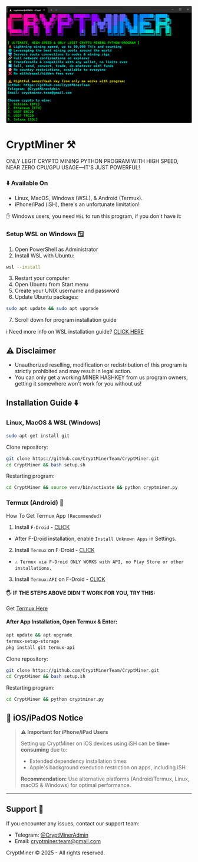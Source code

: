 ![Intro](img/intro.png)

# CryptMiner ⚒️

ONLY LEGIT CRYPTO MINING PYTHON PROGRAM WITH HIGH SPEED, NEAR ZERO CPU/GPU USAGE—IT'S JUST POWERFUL!

### ⬇️ Available On

- Linux, MacOS, Windows (WSL), & Android (Termux).
- iPhone/iPad (iSH), there's an unfortunate limitation!

✋ Windows users, you need `WSL` to run this program, if you don't have it:

### Setup WSL on Windows 🪟

1. Open PowerShell as Administrator
2. Install WSL with Ubuntu:
```bash
wsl --install
```
3. Restart your computer
4. Open Ubuntu from Start menu
5. Create your UNIX username and password
6. Update Ubuntu packages:
```bash
sudo apt update && sudo apt upgrade
```
7. Scroll down for program installation guide

ℹ️ Need more info on WSL installation guide? [CLICK HERE](https://learn.microsoft.com/en-us/windows/wsl/install)

## ⚠️ Disclaimer

- Unauthorized reselling, modification or redistribution of this program is strictly prohibited and may result in legal action.
- You can only get a working MINER HASHKEY from us program owners, getting it somewhere won't work for you without us!

## Installation Guide ⬇️

### Linux, MacOS & WSL (Windows)
```bash
sudo apt-get install git
```
Clone repository:
```bash
git clone https://github.com/CryptMinerTeam/CryptMiner.git
cd CryptMiner && bash setup.sh
```
Restarting program:
```bash
cd CryptMiner && source venv/bin/activate && python cryptminer.py
```

### Termux (Android) 📱
How To Get Termux App `(Recommended)`

1. Install `F-Droid` - [CLICK](https://f-droid.org/)
 - After F-Droid installation, enable `Install Unknown Apps` in Settings.

2. Install `Termux` on F-Droid - [CLICK](https://f-droid.org/packages/com.termux/)
- `⚠️ Termux via F-Droid ONLY WORKS with API, no Play Store or other installations.`

3. Install `Termux:API` on F-Droid - [CLICK](https://f-droid.org/packages/com.termux.api/)

#### 🖐️ IF THE STEPS ABOVE DIDN'T WORK FOR YOU, TRY THIS:

Get [Termux Here](https://github.com/termux/termux-app)

#### After App Installation, Open Termux & Enter:
```bash
apt update && apt upgrade
termux-setup-storage
pkg install git termux-api
```
Clone repository:
```bash
git clone https://github.com/CryptMinerTeam/CryptMiner.git
cd CryptMiner && bash setup.sh
```
Restarting program:
```bash
cd CryptMiner && python cryptminer.py
```

## 📱 iOS/iPadOS Notice

> **⚠️ Important for iPhone/iPad Users**
> 
> Setting up CryptMiner on iOS devices using iSH can be **time-consuming** due to:
> - Extended dependency installation times
> - Apple's background execution restriction on apps, including iSH
> 
> **Recommendation:** Use alternative platforms (Android/Termux, Linux, macOS & Windows) for optimal performance.

--- 

## Support 💬
If you encounter any issues, contact our support team:
- Telegram: [@CryptMinerAdmin](https://t.me/CryptMinerAdmin)
- Email: <a href="mailto:cryptminer.team@gmail.com">cryptminer.team@gmail.com</a>

CryptMiner © 2025 - All rights reserved.